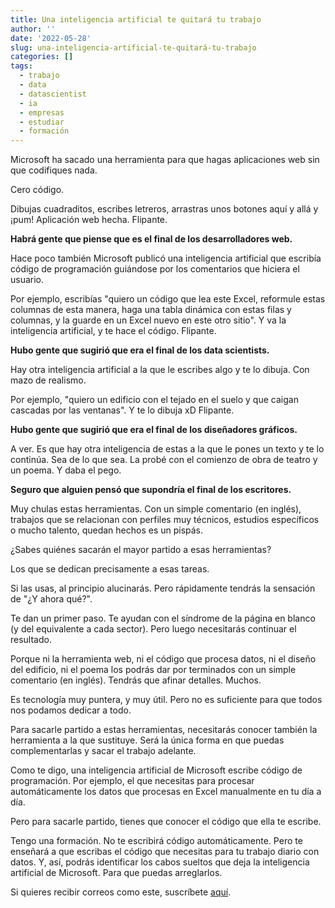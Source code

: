 ```yaml
---
title: Una inteligencia artificial te quitará tu trabajo
author: ''
date: '2022-05-28'
slug: una-inteligencia-artificial-te-quitará-tu-trabajo
categories: []
tags:
  - trabajo
  - data
  - datascientist
  - ia
  - empresas
  - estudiar
  - formación
---
```


Microsoft ha sacado una herramienta para que hagas aplicaciones web sin que codifiques nada.

Cero código.

Dibujas cuadraditos, escribes letreros, arrastras unos botones aquí y allá y ¡pum! Aplicación web hecha. Flipante.

**Habrá gente que piense que es el final de los desarrolladores web.**



Hace poco también Microsoft publicó una inteligencia artificial que escribía código de programación guiándose por los comentarios que hiciera el usuario.

Por ejemplo, escribías "quiero un código que lea este Excel, reformule estas columnas de esta manera, haga una tabla dinámica con estas filas y columnas, y la guarde en un Excel nuevo en este otro sitio". Y va la inteligencia artificial, y te hace el código. Flipante.

**Hubo gente que sugirió que era el final de los data scientists.**



Hay otra inteligencia artificial a la que le escribes algo y te lo dibuja. Con mazo de realismo.

Por ejemplo, "quiero un edificio con el tejado en el suelo y que caigan cascadas por las ventanas". Y te lo dibuja xD Flipante.

**Hubo gente que sugirió que era el final de los diseñadores gráficos.**



A ver. Es que hay otra inteligencia de estas a la que le pones un texto y te lo continúa. Sea de lo que sea. La probé con el comienzo de obra de teatro y un poema. Y daba el pego.

**Seguro que alguien pensó que supondría el final de los escritores.**


Muy chulas estas herramientas. Con un simple comentario (en inglés), trabajos que se relacionan con perfiles muy técnicos, estudios específicos o mucho talento, quedan hechos es un pispás.

¿Sabes quiénes sacarán el mayor partido a esas herramientas?

Los que se dedican precisamente a esas tareas.



Si las usas, al principio alucinarás. Pero rápidamente tendrás la sensación de "¿Y ahora qué?".

Te dan un primer paso. Te ayudan con el síndrome de la página en blanco (y del equivalente a cada sector). Pero luego necesitarás continuar el resultado.

Porque ni la herramienta web, ni el código que procesa datos, ni el diseño del edificio, ni el poema los podrás dar por terminados con un simple comentario (en inglés). Tendrás que afinar detalles. Muchos.

Es tecnología muy puntera, y muy útil. Pero no es suficiente para que todos nos podamos dedicar a todo.


Para sacarle partido a estas herramientas, necesitarás conocer también la herramienta a la que sustituye. Será la única forma en que puedas complementarlas y sacar el trabajo adelante.

Como te digo, una inteligencia artificial de Microsoft escribe código de programación. Por ejemplo, el que necesitas para procesar automáticamente los datos que procesas en Excel manualmente en tu día a día.

Pero para sacarle partido, tienes que conocer el código que ella te escribe.


Tengo una formación. No te escribirá código automáticamente. Pero te enseñará a que escribas el código que necesitas para tu trabajo diario con datos. Y, así, podrás identificar los cabos sueltos que deja la inteligencia artificial de Microsoft. Para que puedas arreglarlos.



Si quieres recibir correos como este, suscríbete [aquí](https://leonardohansa.com/).